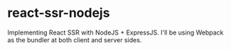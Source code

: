 # react-ssr-nodejs
Implementing React SSR with NodeJS + ExpressJS. I'll be using Webpack as the bundler at both client and server sides.
